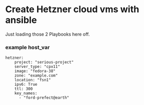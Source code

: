 # Create Hetzner cloud vms with ansible

Just loading those 2 Playbooks here off.

### example host_var

```
hetzner:
    project: "serious-project"
    server_type: "cpx11"
    image: "fedora-38"
    zone: "example.com"
    location: "fsn1"
    ipv6: True
    ttl: 300
    key_names:
      - "ford-prefect@earth"
```

